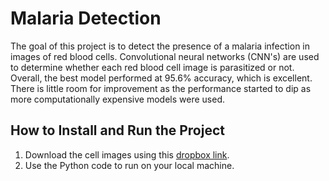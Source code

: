 # Malaria Detection

The goal of this project is to detect the presence of a malaria infection in images of red blood cells. 
Convolutional neural networks (CNN's) are used to determine whether each red blood cell image is parasitized or not. 
Overall, the best model performed at 95.6% accuracy, which is excellent. 
There is little room for improvement as the performance started to dip as more computationally expensive models were used. 


## How to Install and Run the Project

1. Download the cell images using this [dropbox link](https://www.dropbox.com/scl/fi/hcu2c8tt3zq67vk6hfgqv/cell_images.zip?rlkey=5pupqjzed1jmzihxawbbxi42v&st=sn3395fv&dl=0).
2. Use the Python code to run on your local machine. 
